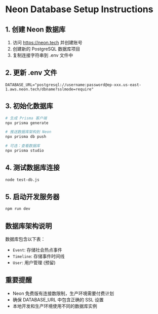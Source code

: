 # Neon Database Setup Instructions

## 1. 创建 Neon 数据库

1. 访问 https://neon.tech 并创建账号
2. 创建新的 PostgreSQL 数据库项目
3. 复制连接字符串到 .env 文件中

## 2. 更新 .env 文件

```env
DATABASE_URL="postgresql://username:password@ep-xxx.us-east-1.aws.neon.tech/dbname?sslmode=require"
```

## 3. 初始化数据库

```bash
# 生成 Prisma 客户端
npx prisma generate

# 推送数据库架构到 Neon
npx prisma db push

# 可选：查看数据库
npx prisma studio
```

## 4. 测试数据库连接

```bash
node test-db.js
```

## 5. 启动开发服务器

```bash
npm run dev
```

## 数据库架构说明

数据库包含以下表：
- `Event`: 存储社会热点事件
- `Timeline`: 存储事件时间线
- `User`: 用户管理 (预留)

## 重要提醒

- Neon 免费版有连接数限制，生产环境需要付费计划
- 确保 DATABASE_URL 中包含正确的 SSL 设置
- 本地开发和生产环境使用不同的数据库实例